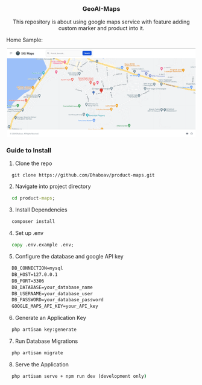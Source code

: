 <!-- PROJECT LOGO -->
<br />
<div align="center">
<h3 align="center">GeoAI-Maps</h3>

  <p align="center">
    This repository is about using google maps service with feature adding custom marker and product into it.
  </p>
</div>


<p>Home Sample:</p>
<div style="text-align:center;">
    <img src="public/image/home.png" alt="Sample Dashboard" width="500">
</div>

<!-- GETTING STARTED -->
### Guide to Install
1. Clone the repo
  ```git
    git clone https://github.com/Dhaboav/product-maps.git
  ```

2. Navigate into project directory
  ```cmd
    cd product-maps;
  ```

3. Install Dependencies
  ```cmd
    composer install
  ``` 

4. Set up .env
  ```cmd
    copy .env.example .env;
  ``` 

5. Configure the database and google API key
  ```cmd
    DB_CONNECTION=mysql
    DB_HOST=127.0.0.1
    DB_PORT=3306
    DB_DATABASE=your_database_name
    DB_USERNAME=your_database_user
    DB_PASSWORD=your_database_password
    GOOGLE_MAPS_API_KEY=your_API_key
  ```

6. Generate an Application Key
  ```cmd
    php artisan key:generate
  ``` 

7. Run Database Migrations
  ```cmd
    php artisan migrate
  ``` 

8. Serve the Application
  ```cmd
    php artisan serve + npm run dev (development only)
  ``` 